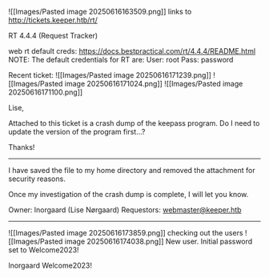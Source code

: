 ![[Images/Pasted image 20250616163509.png]]
links to http://tickets.keeper.htb/rt/


RT 4.4.4 (Request Tracker)

web rt default creds:
https://docs.bestpractical.com/rt/4.4.4/README.html
NOTE: The default credentials for RT are:
User: root
Pass: password

Recent ticket:
![[Images/Pasted image 20250616171239.png]]
![[Images/Pasted image 20250616171024.png]]
![[Images/Pasted image 20250616171100.png]]

Lise,

Attached to this ticket is a crash dump of the keepass program. Do I need to update the version of the program first...?

Thanks! 

---

I have saved the file to my home directory and removed the attachment for security reasons.

Once my investigation of the crash dump is complete, I will let you know.

Owner: 	lnorgaard (Lise Nørgaard)
Requestors: 	<webmaster@keeper.htb>

---

![[Images/Pasted image 20250616173859.png]]
checking out the users
![[Images/Pasted image 20250616174038.png]]
New user. Initial password set to Welcome2023!

lnorgaard
Welcome2023!